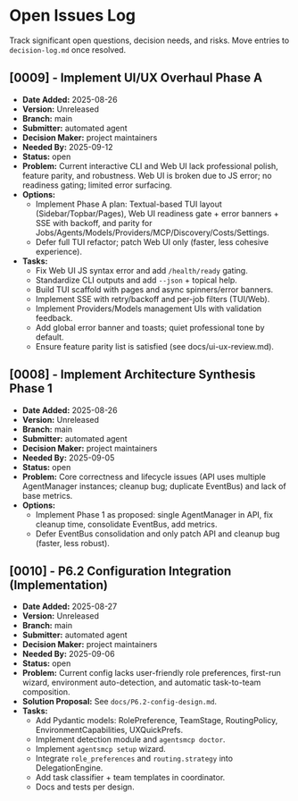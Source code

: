 # Open Issues Log

Track significant open questions, decision needs, and risks. Move entries to `decision-log.md` once resolved.

<!--
Template:
## [ID] - Title
- **Date Added:** YYYY-MM-DD
- **Version:** vX.Y.Z
- **Branch:** https://example.com/branch
- **Submitter:** name
- **Decision Maker:** name
- **Needed By:** YYYY-MM-DD
- **Status:** open
- **Problem:** description
- **Options:**
  - Option A - pros / cons
  - Option B - pros / cons
-->

## [0009] - Implement UI/UX Overhaul Phase A
- **Date Added:** 2025-08-26
- **Version:** Unreleased
- **Branch:** main
- **Submitter:** automated agent
- **Decision Maker:** project maintainers
- **Needed By:** 2025-09-12
- **Status:** open
- **Problem:** Current interactive CLI and Web UI lack professional polish, feature parity, and robustness. Web UI is broken due to JS error; no readiness gating; limited error surfacing.
- **Options:**
  - Implement Phase A plan: Textual-based TUI layout (Sidebar/Topbar/Pages), Web UI readiness gate + error banners + SSE with backoff, and parity for Jobs/Agents/Models/Providers/MCP/Discovery/Costs/Settings.
  - Defer full TUI refactor; patch Web UI only (faster, less cohesive experience).
- **Tasks:**
  - Fix Web UI JS syntax error and add `/health/ready` gating.
  - Standardize CLI outputs and add `--json` + topical help.
  - Build TUI scaffold with pages and async spinners/error banners.
  - Implement SSE with retry/backoff and per-job filters (TUI/Web).
  - Implement Providers/Models management UIs with validation feedback.
  - Add global error banner and toasts; quiet professional tone by default.
  - Ensure feature parity list is satisfied (see docs/ui-ux-review.md).

## [0008] - Implement Architecture Synthesis Phase 1
- **Date Added:** 2025-08-26
- **Version:** Unreleased
- **Branch:** main
- **Submitter:** automated agent
- **Decision Maker:** project maintainers
- **Needed By:** 2025-09-05
- **Status:** open
- **Problem:** Core correctness and lifecycle issues (API uses multiple AgentManager instances; cleanup bug; duplicate EventBus) and lack of base metrics.
- **Options:**
  - Implement Phase 1 as proposed: single AgentManager in API, fix cleanup time, consolidate EventBus, add metrics.
  - Defer EventBus consolidation and only patch API and cleanup bug (faster, less robust).

## [0010] - P6.2 Configuration Integration (Implementation)
- **Date Added:** 2025-08-27
- **Version:** Unreleased
- **Branch:** main
- **Submitter:** automated agent
- **Decision Maker:** project maintainers
- **Needed By:** 2025-09-06
- **Status:** open
- **Problem:** Current config lacks user-friendly role preferences, first-run wizard, environment auto-detection, and automatic task-to-team composition.
- **Solution Proposal:** See `docs/P6.2-config-design.md`.
- **Tasks:**
  - Add Pydantic models: RolePreference, TeamStage, RoutingPolicy, EnvironmentCapabilities, UXQuickPrefs.
  - Implement detection module and `agentsmcp doctor`.
  - Implement `agentsmcp setup` wizard.
  - Integrate `role_preferences` and `routing.strategy` into DelegationEngine.
  - Add task classifier + team templates in coordinator.
  - Docs and tests per design.
